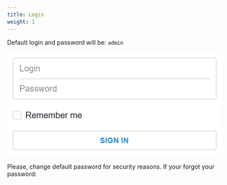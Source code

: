 ```yaml
---
title: Login
weight: 1
---
```


Default login and password will be: `admin`

![Login Form](form.png)

Please, change default password for security reasons.
If your forgot your password: [](astra/quick-start/password)
